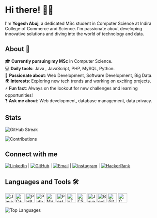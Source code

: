 
# Hi there! 👋🏾

I'm **Yogesh Abuj**, a dedicated MSc student in Computer Science at Indira College of Commerce and Science. I'm passionate about developing innovative solutions and diving into the world of technology and data.

## About 👤

🎓 **Currently pursuing my MSc** in Computer Science.  
💻 **Daily tools**: Java , JavaScript, PHP, MySQL, Python.  
🚀 **Passionate about**: Web Development, Software Development, Big Data.  
🌍 **Interests**: Exploring new tech trends and working on exciting projects.  
⚡ **Fun fact**: Always on the lookout for new challenges and learning opportunities!  
❓ **Ask me about**: Web development, database management, data privacy.

## Stats

![GitHub Streak](https://github-readme-streak-stats.herokuapp.com/?user=abujyogesh&theme=dark&date_format=j%20M%5B%20Y%5D)

![Contributions](https://github-readme-stats.vercel.app/api?username=abujyogesh&show_icons=true&count_private=true&theme=dark&line_height=24)

## Connect with me

[![LinkedIn](https://img.shields.io/badge/LinkedIn-%230077B5?style=flat&logo=linkedin&logoColor=white)](https://www.linkedin.com/in/yogesh-abuj-243307261/) | [![GitHub](https://img.shields.io/badge/GitHub-%23181717?style=flat&logo=github&logoColor=white)](https://github.com/abujyogesh) | [![Email](https://img.shields.io/badge/Email-%23D14836?style=flat&logo=gmail&logoColor=white)](mailto:abujyogesh2020@gmail.com) | [![Instagram](https://img.shields.io/badge/Instagram-%23E4405F?style=flat&logo=instagram&logoColor=white)](https://www.instagram.com/abuj_yogesh/?next=%2F&hl=en) | [![HackerRank](https://img.shields.io/badge/HackerRank-%232E8B57?style=flat&logo=hackerrank&logoColor=white)](https://www.hackerrank.com/profile/abujyogesh2020)

## Languages and Tools 🛠️
<!-- Java -->
<img src="https://img.shields.io/badge/-Java-007396?style=for-the-badge&logo=java&logoColor=white" height="30" alt="Java"/>

<!-- C++ -->
<img src="https://img.shields.io/badge/-C%2B%2B-00599C?style=for-the-badge&logo=c%2B%2B&logoColor=white" height="30" alt="C++"/>

<!-- PHP -->
<img src="https://img.shields.io/badge/-PHP-777BB4?style=for-the-badge&logo=php&logoColor=white" height="30" alt="PHP"/>

<!-- Python -->
<img src="https://img.shields.io/badge/-Python-3776AB?style=for-the-badge&logo=python&logoColor=white" height="30" alt="Python"/>

<!-- MySQL -->
<img src="https://img.shields.io/badge/-MySQL-4479A1?style=for-the-badge&logo=mysql&logoColor=white" height="30" alt="MySQL"/>

<!-- PostgreSQL -->
<img src="https://img.shields.io/badge/-PostgreSQL-336791?style=for-the-badge&logo=postgresql&logoColor=white" height="30" alt="PostgreSQL"/>

<!-- HTML5 -->
<img src="https://img.shields.io/badge/-HTML5-E34F26?style=for-the-badge&logo=html5&logoColor=white" height="30" alt="HTML5"/>

<!-- CSS3 -->
<img src="https://img.shields.io/badge/-CSS3-1572B6?style=for-the-badge&logo=css3&logoColor=white" height="30" alt="CSS3"/>

<!-- JavaScript -->
<img src="https://img.shields.io/badge/-JavaScript-F7DF1E?style=for-the-badge&logo=javascript&logoColor=black" height="30" alt="JavaScript"/>

<!-- Bootstrap -->
<img src="https://img.shields.io/badge/-Bootstrap-563D7C?style=for-the-badge&logo=bootstrap&logoColor=white" height="30" alt="Bootstrap"/>

<!-- Git -->
<img src="https://img.shields.io/badge/-Git-F05032?style=for-the-badge&logo=git&logoColor=white" height="30" alt="Git"/>

<!-- C -->
<img src="https://img.shields.io/badge/-C-A8B9CC?style=for-the-badge&logo=c&logoColor=white" height="30" alt="C"/>


![Top Languages](https://github-readme-stats.vercel.app/api/top-langs/?username=abujyogesh&layout=compact&theme=radical)



